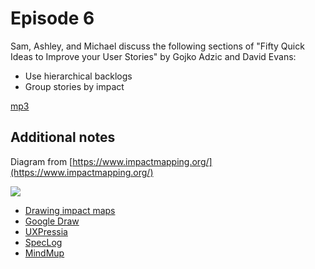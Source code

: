 Episode 6
=========

Sam, Ashley, and Michael discuss the following sections of &quot;Fifty Quick Ideas to Improve your User Stories&quot; by Gojko Adzic and David Evans: 
 
- Use hierarchical backlogs
- Group stories by impact

[mp3](https://github.com/AgileVentures/agile-book-club-podcast/raw/master/Ep.%206_%20Agile%20Book%20Club%20podcast%20-%20Fifty%20Quick%20Ideas%20to%20Improve%20your%20User%20Stories%20by%20Adzic_Evans.mp3)

Additional notes
----------------

Diagram from [https://www.impactmapping.org/](https://www.impactmapping.org/)

![](https://www.impactmapping.org/assets/im_template.png)

* [Drawing impact maps](https://www.impactmapping.org/drawing.html)
* [Google Draw](https://docs.google.com/drawings/)
* [UXPressia](https://uxpressia.com/)
* [SpecLog](https://www.speclog.net/)
* [MindMup](https://discover.mindmup.com/)
